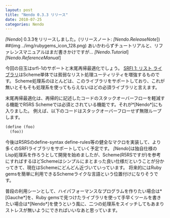 ```yaml
---
layout: post
title: "Nendo 0.3.3 リリース"
date: 2010-07-25
categories: Nendo
---
```

*[Nendo*] 0.3.3をリリースしました。(リリースノート: *[Nendo.ReleaseNote*])
##(img ../img/rubygems_icon_128.png)
あいかわらずチュートリアルと、リファレンスマニュアルはまだ書きかけですが...
*[Nendo.Tutorial*] 
*[Nendo.ReferenceManual*] 

今回の目玉はsrfi-1のサポートと末尾再帰最適化でしょう。
[SRFI 1: リスト ライブラリ](http://www.chino-js.com/tech/srfi/srfi-1/srfi-1.html)はScheme単体では貧弱なリスト処理ユーティリティを増強するものです。
Scheme処理系のほとんどは、このライブラリをサポートしており、これが無いとそもそも処理系を使ってもらえないほどの必須ライブラリと言えます。

末尾再帰最適化は、再帰的に記述したコードのスタックオーバーフローを軽減する機能でR5RS Schemeでは必須とされている機能です。それが*[Nendo*]にも入りました。
例えば、以下のコードはスタックオーバーフローせず無限ループします。
```lisp
(define (foo)
  (foo))
```

今後はR5RSのdefine-syntax define-rules等の健全なマクロを実装して、より多くのSRFIライブラリをサポートしていく予定です。
*[Nendo*]は独自仕様のLisp処理系を作ろうとして開発を始めましたが、Scheme(R5RSですが)を参考にすればするほどSchemeはシンプルにまとまった良い仕様だということが分かってきて、現在はSchemeにどんどん近づいていっています。
将来的にはRuby gemsを簡単に利用できるSchemeライクな言語という位置付けになりそうです。

普段の利用シーンとして、ハイパフォーマンスなプログラムを作りたい場合は*[Gauche*]を、Ruby gemsで見つけたライブラリを使って手早くツールを書きたい場合は*[Nendo*]を使うという風に、二つの処理系をスイッチしてもあまりストレスが無いようにできればいいなあと思っています。
